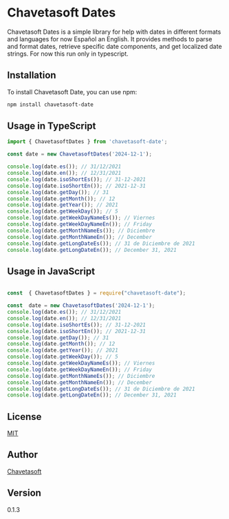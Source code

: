 # Chavetasoft Dates

Chavetasoft Dates is a  simple library for help with dates in different formats and languages for now Español an English. It provides methods to parse and format dates, retrieve specific date components, and get localized date strings.
For now this run only in typescript.

## Installation

To install Chavetasoft Date, you can use npm:
  
  ```bash
  npm install chavetasoft-date
  ```

 ## Usage in TypeScript
  
  ```typescript
import { ChavetasoftDates } from 'chavetasoft-date';

const date = new ChavetasoftDates('2024-12-1');

console.log(date.es()); // 31/12/2021
console.log(date.en()); // 12/31/2021
console.log(date.isoShortEs()); // 31-12-2021
console.log(date.isoShortEn()); // 2021-12-31
console.log(date.getDay()); // 31
console.log(date.getMonth()); // 12
console.log(date.getYear()); // 2021
console.log(date.getWeekDay()); // 5
console.log(date.getWeekDayNameEs()); // Viernes
console.log(date.getWeekDayNameEn()); // Friday
console.log(date.getMonthNameEs()); // Diciembre
console.log(date.getMonthNameEn()); // December
console.log(date.getLongDateEs()); // 31 de Diciembre de 2021
console.log(date.getLongDateEn()); // December 31, 2021


```
## Usage in JavaScript
  
  ```javascript

const  { ChavetasoftDates } = require("chavetasoft-date");

const  date = new ChavetasoftDates('2024-12-1');
console.log(date.es()); // 31/12/2021
console.log(date.en()); // 12/31/2021
console.log(date.isoShortEs()); // 31-12-2021
console.log(date.isoShortEn()); // 2021-12-31
console.log(date.getDay()); // 31
console.log(date.getMonth()); // 12
console.log(date.getYear()); // 2021
console.log(date.getWeekDay()); // 5
console.log(date.getWeekDayNameEs()); // Viernes
console.log(date.getWeekDayNameEn()); // Friday
console.log(date.getMonthNameEs()); // Diciembre
console.log(date.getMonthNameEn()); // December
console.log(date.getLongDateEs()); // 31 de Diciembre de 2021
console.log(date.getLongDateEn()); // December 31, 2021

```


## License
[MIT](https://choosealicense.com/licenses/mit/)

## Author
[Chavetasoft](https://luisvilar.netlify.app/)

## Version
  0.1.3
